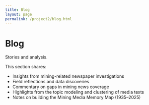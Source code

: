 ```yaml
---
title: Blog
layout: page
permalink: /project2/blog.html
---
```


# Blog

Stories and analysis.

This section shares:
- Insights from mining-related newspaper investigations
- Field reflections and data discoveries
- Commentary on gaps in mining news coverage
- Highlights from the topic modeling and clustering of media texts
- Notes on building the Mining Media Memory Map (1935–2025)
